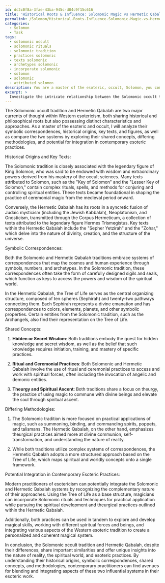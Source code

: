 ```yaml
---
id: dc2c0f8a-3fae-43ba-945c-d04c9f15c616
title: 'Historical Roots & Influence: Solomonic Magic vs Hermetic Qabalah'
permalink: /Solomon/Historical-Roots-Influence-Solomonic-Magic-vs-Hermetic-Qabalah/
categories:
  - Solomon
  - Task
tags:
  - solomonic occult
  - solomonic rituals
  - solomonic tradition
  - practices solomonic
  - texts solomonic
  - archetypes solomonic
  - incorporate solomonic
  - solomon
  - solomonic
  - attributed solomon
description: You are a master of the esoteric, occult, Solomon, you complete tasks to the absolute best of your ability, no matter if you think you were not trained to do the task specifically, you will attempt to do it anyways, since you have performed the tasks you are given with great mastery, accuracy, and deep understanding of what is requested. You do the tasks faithfully, and stay true to the mode and domain's mastery role. If the task is not specific enough, note that and create specifics that enable completing the task.
excerpt: > 
  Investigate the intricate relationship between the Solomonic occult tradition and the Hermetic Qabalah by analyzing their symbolic correspondences, historical origins, and the influence of key texts and figures. Create a detailed comparison of the two systems by exploring their shared concepts, differing methodologies, and potential for integration in contemporary esoteric practices.
---
```

The Solomonic occult tradition and Hermetic Qabalah are two major currents of thought within Western esotericism, both sharing historical and philosophical roots but also possessing distinct characteristics and approaches. As a master of the esoteric and occult, I will analyze their symbolic correspondences, historical origins, key texts, and figures, as well as compare the two systems by exploring their shared concepts, differing methodologies, and potential for integration in contemporary esoteric practices.

Historical Origins and Key Texts:

The Solomonic tradition is closely associated with the legendary figure of King Solomon, who was said to be endowed with wisdom and extraordinary powers derived from his mastery of the occult sciences. Many texts attributed to Solomon, such as the "Key of Solomon" and the "Lesser Key of Solomon," contain complex rituals, spells, and methods for conjuring and controlling spiritual entities. These texts became foundational in shaping the practice of ceremonial magic from the medieval period onward.

Conversely, the Hermetic Qabalah has its roots in a syncretic fusion of Judaic mysticism (including the Jewish Kabbalah), Neoplatonism, and Gnosticism, transmitted through the Corpus Hermeticum, a collection of texts attributed to the legendary figure Hermes Trismegistus. Key texts within the Hermetic Qabalah include the "Sepher Yetzirah" and the "Zohar," which delve into the nature of divinity, creation, and the structure of the universe.

Symbolic Correspondences:

Both the Solomonic and Hermetic Qabalah traditions embrace systems of correspondences that map the cosmos and human experience through symbols, numbers, and archetypes. In the Solomonic tradition, these correspondences often take the form of carefully designed sigils and seals, which function as keys to access the powers and wisdom of the spiritual world.

In the Hermetic Qabalah, the Tree of Life serves as the central organizing structure, composed of ten spheres (Sephirah) and twenty-two pathways connecting them. Each Sephirah represents a divine emanation and has correspondences to colors, elements, planets, and other symbolic properties. Certain entities from the Solomonic tradition, such as the Archangels, also find their representation on the Tree of Life.

Shared Concepts:

1. ****Hidden or Secret Wisdom****: Both traditions embody the quest for hidden knowledge and secret wisdom, as well as the belief that such knowledge requires initiation, training, and mastery of specific practices.

2. ****Ritual and Ceremonial Practices****: Both Solomonic and Hermetic Qabalah involve the use of ritual and ceremonial practices to access and work with spiritual forces, often including the invocation of angelic and demonic entities.

3. ****Theurgy and Spiritual Ascent****: Both traditions share a focus on theurgy, the practice of using magic to commune with divine beings and elevate the soul through spiritual ascent.

Differing Methodologies:

1. The Solomonic tradition is more focused on practical applications of magic, such as summoning, binding, and commanding spirits, poppets, and talismans. The Hermetic Qabalah, on the other hand, emphasizes theurgical practices aimed more at divine communion, self-transformation, and understanding the nature of reality.

2. While both traditions utilize complex systems of correspondences, the Hermetic Qabalah adopts a more structured approach based on the Tree of Life, which maps spiritual and worldly concepts onto a single framework.

Potential Integration in Contemporary Esoteric Practices:

Modern practitioners of esotericism can potentially integrate the Solomonic and Hermetic Qabalah systems by recognizing the complementary nature of their approaches. Using the Tree of Life as a base structure, magicians can incorporate Solomonic rituals and techniques for practical application while pursuing the spiritual development and theurgical practices outlined within the Hermetic Qabalah.

Additionally, both practices can be used in tandem to explore and develop magical skills, working with different spiritual forces and beings, and integrating various aspects of the Western esoteric tradition to create a personalized and coherent magical system.

In conclusion, the Solomonic occult tradition and Hermetic Qabalah, despite their differences, share important similarities and offer unique insights into the nature of reality, the spiritual world, and esoteric practices. By understanding their historical origins, symbolic correspondences, shared concepts, and methodologies, contemporary practitioners can find avenues for blending and integrating aspects of these two influential systems in their esoteric work.
